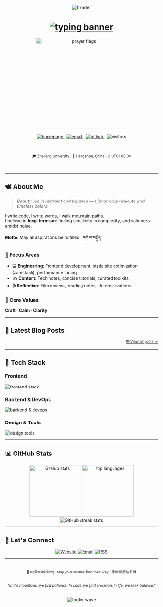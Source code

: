 <!-- ===== Top Wave Banner: Tibetan Colors (Maroon ↔ Golden) ===== -->
<p align="center">
  <img src="https://capsule-render.vercel.app/api?type=waving&height=240&text=Tashi%20Delek&fontAlign=50&fontSize=42&fontColor=ffffff&color=0:7f1d1d,100:ca8a04&desc=Jing%20%7C%20Learnerjunjun&descAlign=50&descSize=14&animation=fadeIn" alt="header" />
</p>

<!-- ===== Dynamic Typing: Tibetan · Chinese · English ===== -->
<h1 align="center">
  <a href="https://jingvc.com/">
    <img src="https://readme-typing-svg.herokuapp.com?font=Noto+Serif&size=22&duration=3000&pause=900&color=CA8A04&center=true&vCenter=true&width=760&lines=%F0%9F%8C%8D+%E0%BD%96%E0%BD%80%E0%BD%B2%E0%BD%B2%E0%BD%A2%E0%BD%A6%E0%BD%B4%E0%BD%A0%E0%BD%96%E0%BD%91%E0%BD%BA%E0%BD%A1%E0%BD%BA%E0%BD%A1%E0%BC%8D+Tashi+Delek;Mountains+are+vast%2C+the+heart+finds+home;✨+Craft+%7C+Calm+%7C+Clarity;བཀྲ་ཤིས་བདེ་ལེགས།+%7C+May+you+be+well" alt="typing banner"/>
  </a>
</h1>

<!-- ===== Prayer Flags Separator (Blue · White · Red · Green · Yellow) ===== -->
<div align="center">
  <img src="https://raw.githubusercontent.com/learnerjunjun/learnerjunjun/main/assets/prayer-flags.svg" alt="prayer flags" width="300" onerror="this.style.display='none'"/>
</div>

<br/>

<!-- ===== Info Cards (Badges + Intro) ===== -->
<div align="center">

  <!-- Badges -->
  <a href="https://jingvc.com/">
    <img alt="homepage" src="https://img.shields.io/badge/🏠_Homepage-jingvc.com-7f1d1d?style=for-the-badge&labelColor=1a1a1a&logoColor=ca8a04" />
  </a>&nbsp;
  <a href="mailto:vyuan217@gmail.com">
    <img alt="email" src="https://img.shields.io/badge/📧_Email-vyuan217@gmail.com-7f1d1d?style=for-the-badge&labelColor=1a1a1a&logoColor=ca8a04" />
  </a>&nbsp;
  <a href="https://github.com/learnerjunjun">
    <img alt="github" src="https://img.shields.io/github/followers/learnerjunjun?style=for-the-badge&logo=github&label=Follow&color=7f1d1d&labelColor=1a1a1a&logoColor=ca8a04" />
  </a>&nbsp;
  <img alt="visitors" src="https://komarev.com/ghpvc/?username=learnerjunjun&style=for-the-badge&label=Visitors&color=7f1d1d&labelColor=1a1a1a"/>

  <!-- Location & Time -->
  <br/><br/>
  <sub>🎓 Zhejiang University · 📍 Hangzhou, China · ⏰ UTC+08:00</sub>
</div>

<br/>

---

## 🕊️ About Me

> *Beauty lies in restraint and balance — I favor clean layouts and timeless colors.*

I write code, I write words, I walk mountain paths.  
I believe in **long-termism**: finding simplicity in complexity, and calmness amidst noise.

**Motto**: May all aspirations be fulfilled · དགེ་བ་བསྐྱེད་

### 🎯 Focus Areas
- 💻 **Engineering**: Frontend development, static site optimization (Jamstack), performance tuning
- ✍️ **Content**: Tech notes, concise tutorials, curated toolkits
- 🎬 **Reflection**: Film reviews, reading notes, life observations

### 🌟 Core Values
**Craft** · **Calm** · **Clarity**

---

## 📝 Latest Blog Posts

<!-- BLOG-POST-LIST:START -->
<!-- BLOG-POST-LIST:END -->

<div align="right">
  <sub><a href="https://jingvc.com/blog">📚 View all posts →</a></sub>
</div>

---

## 🧰 Tech Stack

### Frontend
<p>
  <img src="https://skillicons.dev/icons?i=ts,js,vue,react,nodejs,vite,vitest,webpack,vercel&perline=9" alt="frontend stack"/>
</p>

### Backend & DevOps
<p>
  <img src="https://skillicons.dev/icons?i=go,python,linux,docker,nginx,git,githubactions&perline=7" alt="backend & devops"/>
</p>

### Design & Tools
<p>
  <img src="https://skillicons.dev/icons?i=figma,vscode,notion&perline=3" alt="design tools"/>
</p>

---

## 📊 GitHub Stats

<div align="center">
  <img height="170" src="https://github-readme-stats.vercel.app/api?username=learnerjunjun&show_icons=true&theme=calm&hide_title=false&hide_border=true&include_all_commits=true&count_private=true&custom_title=GitHub%20Stats" alt="GitHub stats"/>
  <img height="170" src="https://github-readme-stats.vercel.app/api/top-langs/?username=learnerjunjun&layout=compact&langs_count=8&theme=calm&hide_border=true&custom_title=Most%20Used%20Languages" alt="top languages"/>
</div>

<div align="center">
  <img src="https://github-readme-streak-stats.herokuapp.com/?user=learnerjunjun&theme=calm&hide_border=true" alt="GitHub streak stats"/>
</div>

---

## 🤝 Let's Connect

<div align="center">
  
  [![Website](https://img.shields.io/badge/🌐_Website-jingvc.com-7f1d1d?style=for-the-badge&labelColor=1a1a1a)](https://jingvc.com/)
  [![Email](https://img.shields.io/badge/📬_Email-vyuan217@gmail.com-7f1d1d?style=for-the-badge&labelColor=1a1a1a)](mailto:vyuan217@gmail.com)
  [![RSS](https://img.shields.io/badge/📡_RSS-Subscribe-7f1d1d?style=for-the-badge&labelColor=1a1a1a)](https://jingvc.com/rss.xml)

</div>

---

<!-- Blessing + Footer -->
<div align="center">
  <br/>
  <sub>🙏 བཀྲ་ཤིས་བདེ་ལེགས། · May your wishes find their way · 愿你所愿皆所得</sub>
  <br/><br/>
  <sub><i>"In the mountains, we find patience. In code, we find precision. In life, we seek balance."</i></sub>
</div>

<br/>

<!-- Bottom Wave Banner -->
<p align="center">
  <img src="https://capsule-render.vercel.app/api?type=waving&height=120&section=footer&color=0:7f1d1d,100:ca8a04" alt="footer wave" />
</p>
